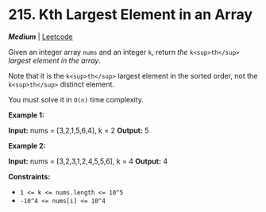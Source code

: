 # 215\. Kth Largest Element in an Array

**_Medium_** | [Leetcode](https://leetcode.com/problems/kth-largest-element-in-an-array/)

Given an integer array `nums` and an integer `k`, return _the_ `k<sup>th</sup>` _largest element in the array_.

Note that it is the `k<sup>th</sup>` largest element in the sorted order, not the `k<sup>th</sup>` distinct element.

You must solve it in `O(n)` time complexity.

**Example 1:**

**Input:** nums = \[3,2,1,5,6,4\], k = 2
**Output:** 5

**Example 2:**

**Input:** nums = \[3,2,3,1,2,4,5,5,6\], k = 4
**Output:** 4

**Constraints:**

- `1 <= k <= nums.length <= 10^5`
- `-10^4 <= nums[i] <= 10^4`
